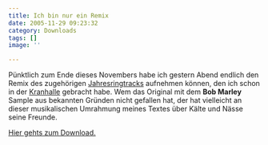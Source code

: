 ```yaml
---
title: Ich bin nur ein Remix
date: 2005-11-29 09:23:32
category: Downloads
tags: []
image: ''

---
```


Pünktlich zum Ende dieses Novembers habe ich gestern Abend endlich den Remix des zugehörigen [Jahresringtracks](http://www.misantropolis.de/musik/Jahresring) aufnehmen können, den ich schon in der [Kranhalle](http://www.misantropolis.de/2005/11/konzertbericht) gebracht habe. Wem das Original mit dem **Bob Marley** Sample aus bekannten Gründen nicht gefallen hat, der hat vielleicht an dieser musikalischen Umrahmung meines Textes über Kälte und Nässe seine Freunde.  

  

[Hier gehts zum Download.](/downloads)
